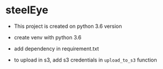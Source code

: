 # steelEye

- This project is created on python 3.6 version

- create venv with python 3.6

- add dependency in requirement.txt

- to upload in s3, add s3 credentials in `upload_to_s3` function
